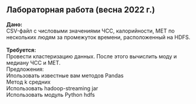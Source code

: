 ## Лабораторная работа (весна 2022 г.)
<b>Дано:</b>
<br>
CSV-файл с числовыми значениями ЧСС, калорийности, MET по нескольких людям за промежуток времени, расположенный на HDFS.
<br>
<br>
<b>Требуется:</b>
<br>
Провести кластеризацию данных. После этого вычислить моду и медиану ЧСС и MET.
<br>
Предложения:
<br>
Ипользовать известные вам методов Pandas
<br>
Метод k средних
<br>
Использовать hadoop-streaming jar
<br>
Использовать модуль Python hdfs
